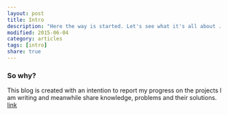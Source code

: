 ```yaml
---
layout: post
title: Intro 
description: "Here the way is started. Let's see what it's all about ..."
modified: 2015-06-04
category: articles
tags: [intro]
share: true
---
```

### So why?
This blog is created with an intention to report my progress on the projects I am writing and meanwhile share knowledge, problems and their solutions. [link](https://raw.githubusercontent.com/AndrewZh/andrewzh.github.io/master/images/anjenson.jpg)
